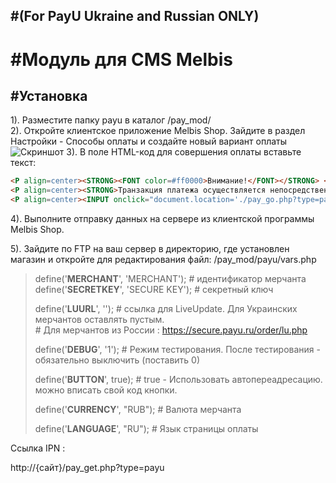 #(For PayU Ukraine and Russian ONLY)
------

#Модуль для CMS Melbis
======

#Установка
-------------
1). Разместите папку payu в каталог /pay_mod/ <br>
2). Откройте клиентское приложение Melbis Shop. Зайдите в раздел Настройки - Способы оплаты и создайте новый вариант оплаты  <br>
![Скриншот][1]
3). В поле HTML-код для совершения оплаты вставьте текст: <br>

```HTML
<P align=center><STRONG><FONT color=#ff0000>Внимание!</FONT></STRONG> </P>
<P align=center><STRONG>Транзакция платежа осуществляется непосредственно на защищенном сайте компании PayU.</STRONG></P><BR>
<P align=center><INPUT onclick="document.location='./pay_go.php?type=payu&amp;{PHPSESSID}'" type=button value="Оплатить"></P>
```

4). Выполните отправку данных на сервере из клиентской программы Melbis Shop. <br>

5). Зайдите по FTP на ваш сервер в директорию, где установлен магазин и откройте для редактирования файл: /pay_mod/payu/vars.php 

>	define('__MERCHANT__', 'MERCHANT'); # идентификатор мерчанта
>	define('__SECRETKEY__', 'SECURE KEY'); # секретный ключ
>
>define('__LUURL__', ''); # ссылка для LiveUpdate. Для Украинских мерчантов оставлять пустым. <br>
>						 # Для мерчантов из России : https://secure.payu.ru/order/lu.php
>
>define('__DEBUG__', '1'); # Режим тестирования.  После тестирования - обязательно выключить (поставить 0)
>
>define('__BUTTON__', true); # true - Использовать автопереадресацию. можно вписать свой код кнопки.  
>
>define('__CURRENCY__', "RUB"); # Валюта мерчанта
>
>define('__LANGUAGE__', "RU"); # Язык страницы оплаты


Ссылка IPN : 

http://{сайт}/pay_get.php?type=payu


[1]: https://raw.github.com/PayUUA/Melbis/master/screenshot.jpg
